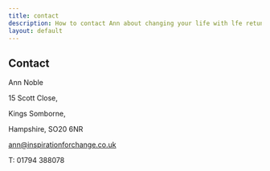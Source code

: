 ```yaml
---
title: contact
description: How to contact Ann about changing your life with lfe retuning.
layout: default
---
```

## Contact

Ann Noble

15 Scott Close,

Kings Somborne,

Hampshire, SO20 6NR

ann@inspirationforchange.co.uk

T: 01794 388078